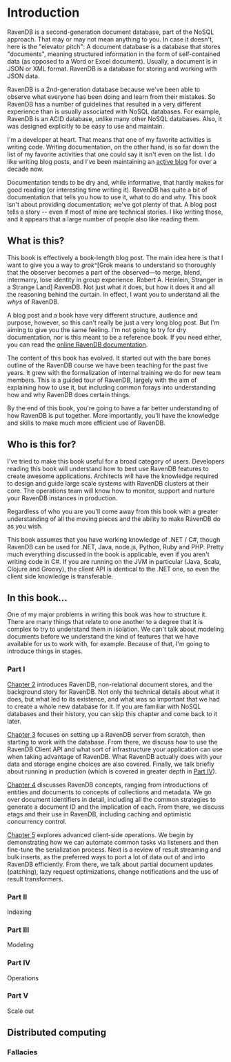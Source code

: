 
# Introduction

RavenDB is a second-generation document database, part of the NoSQL approach. That may or may not mean anything to you. In case it doesn't, here is the "elevator pitch": A document database is a database that stores "documents",  meaning structured information in the form of self-contained data (as opposed to a Word or Excel document). Usually, a document is in JSON or XML format. RavenDB is a database for storing and working with JSON data. 

RavenDB is a 2nd-generation database because we've been able to observe what everyone has been doing and learn from their mistakes. So RavenDB has a number of guidelines that resulted in a very different experience than is usually associated with NoSQL databases. For example, RavenDB is an ACID database, unlike many other NoSQL databases. Also, it was designed explicitly to be easy to use and maintain.

I'm a developer at heart. That means that one of my favorite activities is writing code. Writing documentation, on the other hand, is so far down the list of my favorite activities that one could say it isn't even on the list. I do like writing blog posts, and I've been maintaining an [active blog](http://ayende.com/blog) for over a decade now.

Documentation tends to be dry and, while informative, that hardly makes for good reading (or interesting time writing it). RavenDB has quite a bit of documentation that tells you how to use it, what to do and why. This book isn't about providing documentation; we've got plenty of that. A blog post tells a story -- even if most of mine are technical stories. I like writing those, and it appears that a large number of people also like reading them.

## What is this?

This book is effectively a book-length blog post. The main idea here is that I want to give you a way to _grok_^[Grok means to understand so thoroughly that the observer becomes a part of the observed—to merge, blend, intermarry, lose identity in group experience.  Robert A. Heinlein, Stranger in a Strange Land] RavenDB. Not just what it does, but how it does it and all the reasoning behind the curtain. In effect, I want you to understand all the _whys_ of RavenDB.

A blog post and a book have very different structure, audience and purpose, however, so this can't really be just a very long blog post. But I'm aiming to give you the same feeling. I'm not going to try for dry documentation, nor is this meant to be a reference book. If you need either, you can read the [online RavenDB documentation](http://ravendb.net/docs).

The content of this book has evolved. It started out with the bare bones outline of the RavenDB course we have been teaching for the past five years. It grew with the formalization of internal training we do for new team members. This is a guided tour of RavenDB, largely with the aim of explaining how to use it, but including common forays into understanding how and why RavenDB does certain things.

By the end of this book, you're going to have a far better understanding of how RavenDB is put together. More importantly, you'll have the knowledge and skills to make much more efficient use of RavenDB.

## Who is this for?

I've tried to make this book useful for a broad category of users. Developers reading this book will understand how to best use RavenDB features to create awesome applications. Architects will have the knowledge required to design and guide large scale systems with RavenDB clusters at their core. The operations team will know how to monitor, support and nurture your RavenDB instances in production.

Regardless of who you are you'll come away from this book with a greater understanding of all the moving pieces and the ability to make RavenDB do as you wish.

This book assumes that you have working knowledge of .NET / C#, though RavenDB can be used for .NET, Java, node.js, Python, Ruby and PHP. Pretty much everything discussed in the book is applicable, even if you aren't writing code in C#. If you are running on the JVM in particular (Java, Scala, Clojure and Groovy), the client API is identical to the .NET one, so even the client side knowledge is transferable.

## In this book...

One of my major problems in writing this book was how to structure it. There are many things that relate to one another to a degree that it is complex to try to understand them in isolation. We can't talk about modeling documents before we understand the kind of features that we have available for us to work with, for example. Because of that, I'm going to introduce things in stages.

### Part I

[Chapter 2](#a-little-history) introduces RavenDB, non-relational document stores, and the background story for RavenDB. Not only the technical details about what it does, but what led to its existence, and what was so important that we had to create a whole new database for it. If you are familiar with NoSQL databases and their history, you can skip this chapter and come back to it later.

[Chapter 3](#zero-to-60-with-ravendb-from-installation-to-usage) focuses on setting up a RavenDB server from scratch, then starting to work with the database. From there, we discuss how to use the RavenDB Client API and what sort of infrastructure your application can use when taking advantage of RavenDB. What RavenDB actually does with your data and storage engine choices are also covered. Finally, we talk briefly about running in production (which is covered in greater depth in [Part IV](#part-iv)).

[Chapter 4](#ravendb-concepts) discusses RavenDB concepts, ranging from introductions of entities and documents to concepts of collections and metadata. We go over document identifiers in detail, including all the common strategies to generate a document ID and the implication of each. From there, we discuss etags and their use in RavenDB, including caching and optimistic concurrency control.

[Chapter 5](#advanced-client-api-usage) explores advanced client-side operations. We begin by demonstrating how we can automate common tasks via listeners and then fine-tune the serialization process. Next is a review of result streaming and bulk inserts, as the preferred ways to port a lot of data out of and into RavenDB efficiently. From there, we talk about partial document updates (patching), lazy request optimizations, change notifications and the use of result transformers.

### Part II

Indexing

### Part III

Modeling

### Part IV

Operations

### Part V

Scale out

## Distributed computing

### Fallacies
